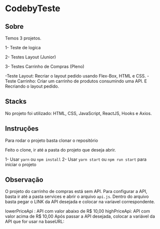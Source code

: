 # CodebyTeste

## Sobre
Temos 3 projetos.

1- Teste de logica

2- Testes Layout (Junior)

3- Testes Carrinho de Compras (Pleno)

-Teste Layout: Recriar o layout pedido usando Flex-Box, HTML e CSS.
-Teste Carrinho: Criar um carrinho de produtos consumindo uma API. E Recriando o layout pedido.

## Stacks
No projeto foi utilizado: HTML, CSS, JavaScript, ReactJS, Hooks e Axios.

## Instruções 
Para rodar o projeto basta clonar o repositório

Feito o clone, ir até a pasta do projeto que deseja abrir.

1- Usar `yarn` ou `npm install`
2- Usar `yarn start` ou `npm run start` para iniciar o projeto

## Observação
O projeto do carrinho de compras está sem API.
Para configurar a API, basta ir até a pasta services e abrir o arquivo `api.js`.
Dentro do arquivo basta pegar o LINK da API desejada e colocar na variavel correspondente.

lowerPriceApi : API com valor abaixo de R$ 10,00
highPriceApi: API com valor acima de R$ 10,00
Após passar a API desejada, colocar a variável da API que for usar na baseURL:
